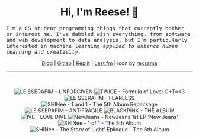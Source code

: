 <h1 align="center">Hi, I'm Reese! 👋</h1>

<p><samp>I'm a CS student programming things that currently bother or interest me. I've dabbled with everything, from software and web development to data analysis, but I'm particularly interested in machine learning <i>applied to enhance human learning and creativity.</i></p></samp>

<p align="center">
 <a href="https://renys.dev">Blog</a> | <a href="https://gitlab.com/renys">Gitlab</a> | <a href="https://replit.com/@renys">Replit</a> | <a href="https://last.fm/user/i-dle">Last.fm</a> | icon by <a href="https://deviantart.com/rexsama">rexsama</a>
</p>

<hr class="dotted">
<br>
<!-- lastfm -->
<p align="center"><img src="https://lastfm.freetls.fastly.net/i/u/64s/3440483112bc2197eb2f0be4e83523b0.jpg" title="LE SSERAFIM - UNFORGIVEN"> <img src="https://lastfm.freetls.fastly.net/i/u/64s/799889a45a0aed866919708e1c6913a2.jpg" title="TWICE - Formula of Love: O+T=<3"> <img src="https://lastfm.freetls.fastly.net/i/u/64s/e9241af49d5f63f63cf1b000a4276f46.png" title="LE SSERAFIM - FEARLESS"> <img src="https://lastfm.freetls.fastly.net/i/u/64s/0a8b48145c07723ab39ededca36fc03e.jpg" title="SHINee - 1 and 1 - The 5th Album Repackage"> <img src="https://lastfm.freetls.fastly.net/i/u/64s/47403415f97336603c88ea4c1062d4b1.jpg" title="LE SSERAFIM - ANTIFRAGILE"> <img src="https://lastfm.freetls.fastly.net/i/u/64s/2b346bdcc6f56e7d1f1c546b13cdacfb.png" title="BLACKPINK - THE ALBUM"> <img src="https://lastfm.freetls.fastly.net/i/u/64s/e9c0075644fc7c781455f4c34e954e7e.jpg" title="IVE - LOVE DIVE"> <img src="https://lastfm.freetls.fastly.net/i/u/64s/6b11d36a21405b894d8b198e225edc09.png" title="NewJeans - NewJeans 1st EP 'New Jeans'"> <img src="https://lastfm.freetls.fastly.net/i/u/64s/621b1d222ad85770c6e19a636c37f0fd.png" title="SHINee - 1 of 1 - The 5th Album"> <img src="https://lastfm.freetls.fastly.net/i/u/64s/b2d542416d432cc77de3e13e1362c32a.jpg" title="SHINee - The Story of Light' Epilogue - The 6th Album"> </p>
